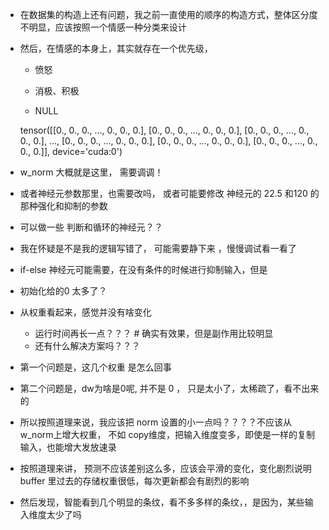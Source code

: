 + 在数据集的构造上还有问题，我之前一直使用的顺序的构造方式，整体区分度不明显，应该按照一个情感一种分类来设计
+ 然后，在情感的本身上，其实就存在一个优先级，
    
    
    + 愤怒


    + 消极、积极


    + NULL



    tensor([[0., 0., 0.,  ..., 0., 0., 0.],
        [0., 0., 0.,  ..., 0., 0., 0.],
        [0., 0., 0.,  ..., 0., 0., 0.],
        ...,
        [0., 0., 0.,  ..., 0., 0., 0.],
        [0., 0., 0.,  ..., 0., 0., 0.],
        [0., 0., 0.,  ..., 0., 0., 0.]], device='cuda:0')



+ w_norm  大概就是这里， 需要调调！

+ 或者神经元参数那里，也需要改吗， 或者可能要修改 神经元的 22.5 和120 的那种强化和抑制的参数

+ 可以做一些 判断和循环的神经元？？

+ 我在怀疑是不是我的逻辑写错了， 可能需要静下来 ，慢慢调试看一看了

+ if-else 神经元可能需要，在没有条件的时候进行抑制输入，但是

+ 初始化给的0 太多了？

+ 从权重看起来，感觉并没有啥变化

    + 运行时间再长一点？？？ # 确实有效果，但是副作用比较明显
    + 还有什么解决方案吗？？？ 

+ 第一个问题是，这几个权重 是怎么回事
+ 第二个问题是，dw为啥是0呢, 并不是 0 ， 只是太小了，太稀疏了，看不出来的
+ 所以按照道理来说，我应该把 norm 设置的小一点吗？？？？不应该从 w_norm上增大权重， 不如 copy维度，把输入维度变多，即使是一样的复制输入，也能增大发放速录
+ 按照道理来讲， 预测不应该差别这么多，应该会平滑的变化，变化剧烈说明buffer 里过去的存储权重很低，每次更新都会有剧烈的影响
+ 然后发现，智能看到几个明显的条纹，看不多多样的条纹，，是因为，某些输入维度太少了吗